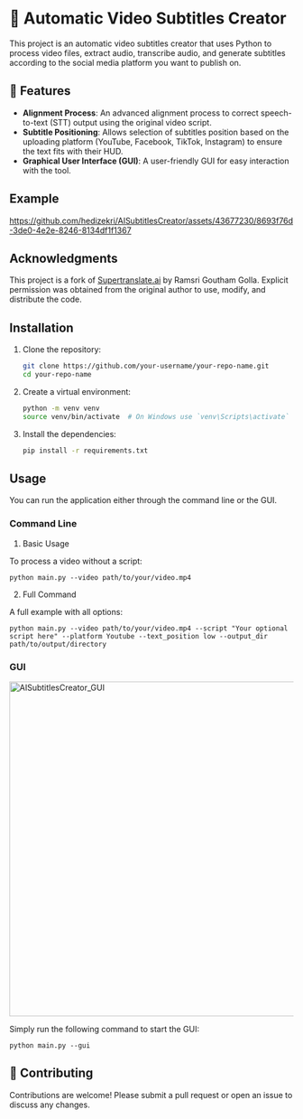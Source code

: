 # 🎥 Automatic Video Subtitles Creator

This project is an automatic video subtitles creator that uses Python to process video files, extract audio, transcribe audio, and generate subtitles according to the social media platform you want to publish on.

## 🚀 Features

- **Alignment Process**: An advanced alignment process to correct speech-to-text (STT) output using the original video script.
- **Subtitle Positioning**: Allows selection of subtitles position based on the uploading platform (YouTube, Facebook, TikTok, Instagram) to ensure the text fits with their HUD.
- **Graphical User Interface (GUI)**: A user-friendly GUI for easy interaction with the tool.

## Example

https://github.com/hedizekri/AISubtitlesCreator/assets/43677230/8693f76d-3de0-4e2e-8246-8134df1f1367

## Acknowledgments

This project is a fork of [Supertranslate.ai](https://github.com/ramsrigouthamg/Supertranslate.ai) by Ramsri Goutham Golla. Explicit permission was obtained from the original author to use, modify, and distribute the code.

## Installation

1. Clone the repository:
   ```sh
   git clone https://github.com/your-username/your-repo-name.git
   cd your-repo-name
   ```

2. Create a virtual environment:

    ```sh
    python -m venv venv
    source venv/bin/activate  # On Windows use `venv\Scripts\activate`
    ```

3. Install the dependencies:

    ```sh
    pip install -r requirements.txt
    ```

## Usage

You can run the application either through the command line or the GUI.

### Command Line

   1. Basic Usage

To process a video without a script:

    python main.py --video path/to/your/video.mp4
    
   2. Full Command
    
A full example with all options:
    
    python main.py --video path/to/your/video.mp4 --script "Your optional script here" --platform Youtube --text_position low --output_dir path/to/output/directory

### GUI

<img width="593" alt="AISubtitlesCreator_GUI" src="https://github.com/hedizekri/AISubtitlesCreator/assets/43677230/6d732fb6-70a0-4d89-bcba-c2024e8801a5">

Simply run the following command to start the GUI:

    python main.py --gui


## 🤝 Contributing

Contributions are welcome! Please submit a pull request or open an issue to discuss any changes.
